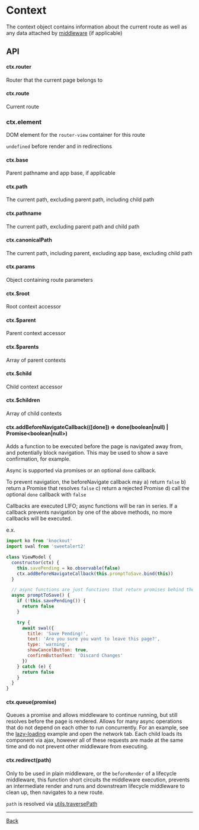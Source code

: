 # Context

The context object contains information about the current route as well as any
data attached by [middleware](./middleware.md) (if applicable)

## API

#### ctx.router
Router that the current page belongs to

#### ctx.route
Current route

### ctx.element
DOM element for the `router-view` container for this route

`undefined` before render and in redirections

#### ctx.base
Parent pathname and app base, if applicable

#### ctx.path
The current path, excluding parent path, including child path

#### ctx.pathname
The current path, excluding parent path and child path

#### ctx.canonicalPath
The current path, including parent, excluding app base, excluding child path

#### ctx.params
Object containing route parameters

#### ctx.$root
Root context accessor

#### ctx.$parent
Parent context accessor

#### ctx.$parents
Array of parent contexts

#### ctx.$child
Child context accessor

#### ctx.$children
Array of child contexts

#### ctx.addBeforeNavigateCallback(([done]) => done(boolean|null) | Promise<boolean|null>)
Adds a function to be executed before the page is navigated away from, and potentially
block navigation. This may be used to show a save confirmation, for example.

Async is supported via promises or an optional `done` callback.

To prevent navigation, the beforeNavigate callback may
  a) return `false`
  b) return a Promise that resolves `false`
  c) return a rejected Promise
  d) call the optional `done` callback with `false`

Callbacks are executed LIFO; async functions will be ran in series. If a callback
prevents navigation by one of the above methods, no more callbacks will be executed.

e.x.

```javascript
import ko from 'knockout'
import swal from 'sweetalert2'

class ViewModel {
  constructor(ctx) {
    this.savePending = ko.observable(false)
    ctx.addBeforeNavigateCallback(this.promptToSave.bind(this))
  }

  // async functions are just functions that return promises behind the scenes
  async promptToSave() {
    if (!this.savePending()) {
      return false
    }

    try {
      await swal({
        title: 'Save Pending!',
        text: 'Are you sure you want to leave this page?',
        type: 'warning',
        showCancelButton: true,
        confirmButtonText: 'Discard Changes'
      })
    } catch (e) {
      return false
    }
  }
}
```

#### ctx.queue(promise)
Queues a promise and allows middleware to continue running, but still resolves
before the page is rendered. Allows for many async operations that do not depend
on each other to run concurrently. For an example, see the [lazy-loading](../examples/lazy-loading)
example and open the network tab. Each child loads its component via ajax, however
all of these requests are made at the same time and do not prevent other middleware
from executing.

#### ctx.redirect(path)
Only to be used in plain middleware, or the `beforeRender` of a lifecycle middleware,
this function short circuits the middleware execution, prevents an intermediate render
and runs and downstream lifecycle middleware to clean up, then navigates to a new route.

`path` is resolved via [utils.traversePath](./utils.md#traversePath)

---

[Back](./README.md)
